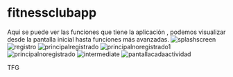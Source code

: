 # fitnessclubapp
Aqui se puede ver las funciones que tiene la aplicación , podemos visualizar desde la pantalla inicial hasta funciones más avanzadas.
![splashscreen](https://github.com/hfarooqupm/fitnessclubapp/assets/78760561/27d0177d-fdeb-4fcf-9a81-e66ef84246af)
![registro](https://github.com/hfarooqupm/fitnessclubapp/assets/78760561/05f4af61-def8-4a9e-b3b9-bb2169f80a79)
![principalregistrado](https://github.com/hfarooqupm/fitnessclubapp/assets/78760561/ab0e2208-98da-4c5c-ac4c-81c1dbff1b70)
![principalnoregistrado1](https://github.com/hfarooqupm/fitnessclubapp/assets/78760561/82aa1142-b98c-427f-abf6-3443f56d531e)
![principalnoregistrado](https://github.com/hfarooqupm/fitnessclubapp/assets/78760561/2ce8fcb9-fb57-4859-a40f-ed79c525d510)
![intermediate](https://github.com/hfarooqupm/fitnessclubapp/assets/78760561/2e30dcc5-370c-4220-9b9b-e31005a70643)
![pantallacadaactividad](https://github.com/hfarooqupm/fitnessclubapp/assets/78760561/84ad37a2-caaf-4a32-b550-b7efcca6a4a9)





TFG
